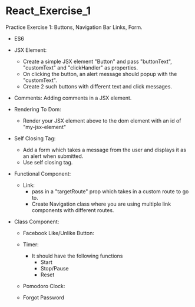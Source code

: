 # React_Exercise_1
Practice Exercise 1: Buttons, Navigation Bar Links, Form.

- ES6

- JSX Element:
  - Create a simple JSX element "Button" and pass "buttonText", "customText" and "clickHandler" as properties.
  - On clicking the button, an alert message should popup with the "customText".
  - Create 2 such buttons with different text and click messages.

- Comments: Adding comments in a JSX element.

- Rendering To Dom:
  - Render your JSX element above to the dom element with an id of "my-jsx-element"

- Self Closing Tag:
  - Add a form which takes a message from the user and displays it as an alert when submitted.
  - Use self closing tag.

- Functional Component:
  - Link:
    - pass in a "targetRoute" prop which takes in a custom route to go to.
    - Create Navigation class where you are using multiple link components with different routes.

- Class Component:
  - Facebook Like/Unlike Button:
  
  - Timer:
    - It should have the following functions
      - Start
      - Stop/Pause
      - Reset

  - Pomodoro Clock:

  - Forgot Password
